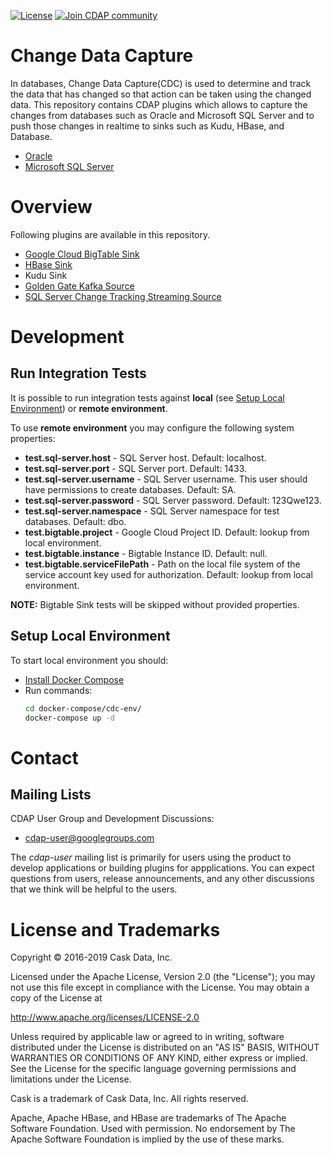 [![License](https://img.shields.io/badge/License-Apache%202.0-blue.svg)](https://opensource.org/licenses/Apache-2.0)
[![Join CDAP community](https://cdap-users.herokuapp.com/badge.svg?t=wrangler)](https://cdap-users.herokuapp.com?t=1)

Change Data Capture
===================

In databases, Change Data Capture(CDC) is used to determine and track the data that has changed so that
action can be taken using the changed data. This repository contains CDAP plugins which allows to capture
the changes from databases such as Oracle and Microsoft SQL Server and to push those changes in realtime
to sinks such as Kudu, HBase, and Database.

* [Oracle](docs/oracle/Oracle.md)
* [Microsoft SQL Server](docs/CTSQLServer.md)

# Overview

Following plugins are available in this repository. 

  * [Google Cloud BigTable Sink](docs/CDCBigTable-sparksink.md)
  * [HBase Sink](docs/CDCHBase-sparksink.md)
  * Kudu Sink 
  * [Golden Gate Kafka Source](docs/oracle/Oracle.md)
  * [SQL Server Change Tracking Streaming Source](docs/CTSQLServer.md)
  
# Development

## Run Integration Tests
It is possible to run integration tests against **local** (see [Setup Local Environment](#setup-local-environment)) 
or **remote environment**.

To use **remote environment** you may configure the following system properties:
* **test.sql-server.host** - SQL Server host. Default: localhost.
* **test.sql-server.port** - SQL Server port. Default: 1433.
* **test.sql-server.username** - SQL Server username. This user should have permissions to create databases.
 Default: SA.
* **test.sql-server.password** - SQL Server password. Default: 123Qwe123.
* **test.sql-server.namespace** - SQL Server namespace for test databases. Default: dbo.
* **test.bigtable.project** - Google Cloud Project ID. Default: lookup from local environment.
* **test.bigtable.instance** - Bigtable Instance ID. Default: null.
* **test.bigtable.serviceFilePath** - Path on the local file system of the service account key used for
  authorization. Default: lookup from local environment.
  
**NOTE:** Bigtable Sink tests will be skipped without provided properties.

## Setup Local Environment
To start local environment you should:
* [Install Docker Compose](https://docs.docker.com/compose/install/)
* Run commands:
  ```bash
  cd docker-compose/cdc-env/
  docker-compose up -d
  ```
 
# Contact

## Mailing Lists

CDAP User Group and Development Discussions:

* [cdap-user@googlegroups.com](https://groups.google.com/d/forum/cdap-user)

The *cdap-user* mailing list is primarily for users using the product to develop
applications or building plugins for appplications. You can expect questions from
users, release announcements, and any other discussions that we think will be helpful
to the users.

# License and Trademarks

Copyright © 2016-2019 Cask Data, Inc.

Licensed under the Apache License, Version 2.0 (the "License"); you may not use this file except
in compliance with the License. You may obtain a copy of the License at

http://www.apache.org/licenses/LICENSE-2.0

Unless required by applicable law or agreed to in writing, software distributed under the
License is distributed on an "AS IS" BASIS, WITHOUT WARRANTIES OR CONDITIONS OF ANY KIND,
either express or implied. See the License for the specific language governing permissions
and limitations under the License.

Cask is a trademark of Cask Data, Inc. All rights reserved.

Apache, Apache HBase, and HBase are trademarks of The Apache Software Foundation. Used with
permission. No endorsement by The Apache Software Foundation is implied by the use of these marks.




